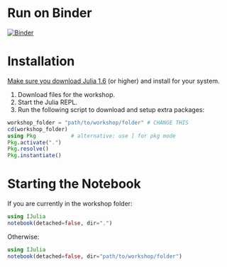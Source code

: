 # Run on Binder

[![Binder](https://mybinder.org/badge_logo.svg)](https://mybinder.org/v2/gh/CMC-QCL/Intro-to-Julia/HEAD)

# Installation

[Make sure you download Julia 1.6](https://julialang.org/downloads/) (or higher) and install for your system.

1. Download files for the workshop.
2. Start the Julia REPL.
3. Run the following script to download and setup extra packages:
```julia
workshop_folder = "path/to/workshop/folder" # CHANGE THIS
cd(workshop_folder)
using Pkg           # alternative: use ] for pkg mode
Pkg.activate(".")
Pkg.resolve()
Pkg.instantiate()
```

# Starting the Notebook

If you are currently in the workshop folder:

```julia
using IJulia
notebook(detached=false, dir=".")
```

Otherwise:

```julia
using IJulia
notebook(detached=false, dir="path/to/workshop/folder")
```
